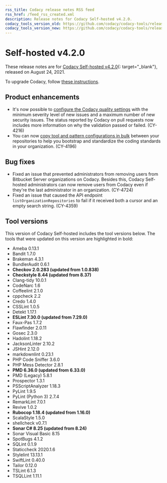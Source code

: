 ```yaml
---
rss_title: Codacy release notes RSS feed
rss_href: /feed_rss_created.xml
description: Release notes for Codacy Self-hosted v4.2.0.
codacy_tools_version_old: https://github.com/codacy/codacy-tools/releases/tag/3.2.1
codacy_tools_version_new: https://github.com/codacy/codacy-tools/releases/tag/3.6.0
---
```


# Self-hosted v4.2.0

These release notes are for [Codacy Self-hosted v4.2.0](https://github.com/codacy/chart/releases/tag/4.2.0){: target="_blank"}, released on August 24, 2021. <!-- TODO Update release date -->

To upgrade Codacy, follow [these instructions](../../chart/maintenance/upgrade.md).

<!--TODO Check these issues

Jira issues without release notes:

Epics:
-   https://codacy.atlassian.net/browse/CY-4617

Bugs:
-   https://codacy.atlassian.net/browse/CY-4618
-   https://codacy.atlassian.net/browse/CY-4461


Jira issues with disabled release notes:

Epics:
-   https://codacy.atlassian.net/browse/CY-4844
-   https://codacy.atlassian.net/browse/CY-4654
-   https://codacy.atlassian.net/browse/CY-4365

Bugs:
-   https://codacy.atlassian.net/browse/CY-4847
-   https://codacy.atlassian.net/browse/CY-4846
-   https://codacy.atlassian.net/browse/CY-4759
-   https://codacy.atlassian.net/browse/CY-4622
-   https://codacy.atlassian.net/browse/CY-4570
-   https://codacy.atlassian.net/browse/CY-4442

-->

## Product enhancements

-   It's now possible to [configure the Codacy quality settings](https://docs.codacy.com/v4.2/repositories-configure/adjusting-quality-settings/) with the minimum severity level of new issues and a maximum number of new security issues. The status reported by Codacy on pull requests now includes more information on why the validation passed or failed. (CY-4216)
-   You can now [copy tool and pattern configurations in bulk](https://docs.codacy.com/v4.2/organizations/copying-code-patterns-between-repositories/) between your repositories to help you bootstrap and standardize the coding standards in your organization. (CY-4196)

## Bug fixes

-   Fixed an issue that prevented administrators from removing users from Bitbucket Server organizations on Codacy. Besides this, Codacy Self-hosted administrators can now remove users from Codacy even if they're the last administrator in an organization. (CY-4724)
-   Fixed an issue that caused the API endpoint `listOrganizationRepositories` to fail if it received both a cursor and an empty search string. (CY-4359)

## Tool versions

This version of Codacy Self-hosted includes the tool versions below. The tools that were updated on this version are highlighted in bold:

-   Ameba 0.13.1
-   Bandit 1.7.0
-   Brakeman 4.3.1
-   BundlerAudit 0.6.1
-   **Checkov 2.0.283 (updated from 1.0.838)**
-   **Checkstyle 8.44 (updated from 8.37)**
-   Clang-tidy 10.0.1
-   CodeNarc 1.6
-   Coffeelint 2.1.0
-   cppcheck 2.2
-   Credo 1.4.0
-   CSSLint 1.0.5
-   Detekt 1.17.1
-   **ESLint 7.30.0 (updated from 7.29.0)**
-   Faux-Pas 1.7.2
-   Flawfinder 2.0.11
-   Gosec 2.3.0
-   Hadolint 1.18.2
-   JacksonLinter 2.10.2
-   JSHint 2.12.0
-   markdownlint 0.23.1
-   PHP Code Sniffer 3.6.0
-   PHP Mess Detector 2.8.1
-   **PMD 6.36.0 (updated from 6.33.0)**
-   PMD (Legacy) 5.8.1
-   Prospector 1.3.1
-   PSScriptAnalyzer 1.18.3
-   PyLint 1.9.5
-   PyLint (Python 3) 2.7.4
-   RemarkLint 7.0.1
-   Revive 1.0.2
-   **Rubocop 1.18.4 (updated from 1.16.0)**
-   ScalaStyle 1.5.0
-   shellcheck v0.7.1
-   **Sonar C# 8.25 (updated from 8.24)**
-   Sonar Visual Basic 8.15
-   SpotBugs 4.1.2
-   SQLint 0.1.9
-   Staticcheck 2020.1.6
-   Stylelint 13.13.1
-   SwiftLint 0.40.0
-   Tailor 0.12.0
-   TSLint 6.1.3
-   TSQLLint 1.11.1
